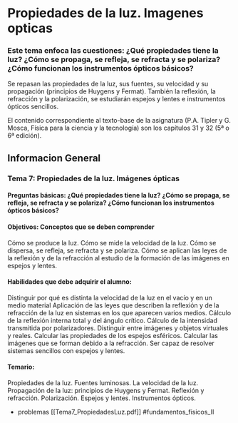 # Propiedades de la luz. Imagenes opticas

### Este tema enfoca las cuestiones: ¿Qué propiedades tiene la luz? ¿Cómo se propaga, se refleja, se refracta y se polariza? ¿Cómo funcionan los instrumentos ópticos básicos?

Se repasan las propiedades de la luz, sus fuentes, su velocidad y su propagación (principios de Huygens y Fermat). También la reflexión, la refracción y la polarización, se estudiarán espejos y lentes e instrumentos ópticos sencillos.

El contenido correspondiente al texto-base de la asignatura (P.A. Tipler y G. Mosca, Física para la ciencia y la tecnología) son los capítulos 31 y 32 (5ª o 6ª edición).

## Informacion General

### Tema 7: Propiedades de la luz. Imágenes ópticas

#### Preguntas básicas: ¿Qué propiedades tiene la luz? ¿Cómo se propaga, se refleja, se refracta y se polariza? ¿Cómo funcionan los instrumentos ópticos básicos?


#### Objetivos:    Conceptos que se deben comprender

Cómo se produce la luz.
Cómo se mide la velocidad de la luz.
Cómo se dispersa, se refleja, se refracta y se polariza.
Cómo se aplican las leyes de la reflexión y de la refracción al estudio de la formación de las imágenes en espejos y lentes.



#### Habilidades que debe adquirir el alumno:

Distinguir por qué es distinta la velocidad de la luz en el vacío y en un medio material
Aplicación de las leyes que describen la reflexión y de la refracción de la luz en sistemas en los que aparecen varios medios.
Cálculo de la reflexión interna total y del ángulo crítico.
Cálculo de la intensidad transmitida por polarizadores.
Distinguir entre imágenes y objetos virtuales y reales.
Calcular las propiedades de los espejos esféricos.
Calcular las imágenes que se forman debido a la refracción.
Ser capaz de resolver sistemas sencillos con espejos y lentes.


#### Temario:

Propiedades de la luz.
Fuentes luminosas.
La velocidad de la luz.
Propagación de la luz: principios de Huygens y Fermat.
Reflexión y refracción.
Polarización.
Espejos y lentes.
Instrumentos ópticos.


- problemas [[Tema7_PropiedadesLuz.pdf]]
#fundamentos_fisicos_II
